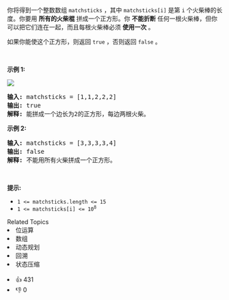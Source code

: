 <p>你将得到一个整数数组 <code>matchsticks</code> ，其中 <code>matchsticks[i]</code> 是第 <code>i</code>&nbsp;个火柴棒的长度。你要用 <strong>所有的火柴棍</strong>&nbsp;拼成一个正方形。你 <strong>不能折断</strong> 任何一根火柴棒，但你可以把它们连在一起，而且每根火柴棒必须 <strong>使用一次</strong> 。</p>

<p>如果你能使这个正方形，则返回 <code>true</code> ，否则返回 <code>false</code> 。</p>

<p>&nbsp;</p>

<p><strong>示例&nbsp;1:</strong></p>

<p><img src="https://assets.leetcode.com/uploads/2021/04/09/matchsticks1-grid.jpg" /></p>

<pre>
<strong>输入:</strong> matchsticks = [1,1,2,2,2]
<strong>输出:</strong> true
<strong>解释:</strong> 能拼成一个边长为2的正方形，每边两根火柴。
</pre>

<p><strong>示例&nbsp;2:</strong></p>

<pre>
<strong>输入:</strong> matchsticks = [3,3,3,3,4]
<strong>输出:</strong> false
<strong>解释:</strong> 不能用所有火柴拼成一个正方形。
</pre>

<p>&nbsp;</p>

<p><strong>提示:</strong></p>

<ul> 
 <li><code>1 &lt;= matchsticks.length &lt;= 15</code></li> 
 <li><code>1 &lt;= matchsticks[i] &lt;= 10<sup>8</sup></code></li> 
</ul>

<div><div>Related Topics</div><div><li>位运算</li><li>数组</li><li>动态规划</li><li>回溯</li><li>状态压缩</li></div></div><br><div><li>👍 431</li><li>👎 0</li></div>